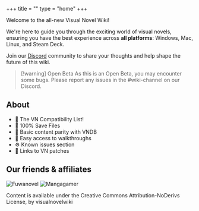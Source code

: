+++
title = ""
type = "home"
+++

Welcome to the all-new Visual Novel Wiki! 

We're here to guide you through the exciting world of visual novels, ensuring you have the best experience across **all platforms**: Windows, Mac, Linux, and Steam Deck. 

Join our [Discord](https://discord.gg/GaEa5Mm2Xr) community to share your thoughts and help shape the future of this wiki.

<!--- List doesnt exist yet --->
<!--- {{% button href="/all-platforms/visual-novel-compatibility-list/" style="info" %}}See the Visual Novel Compatibility List here{{% /button %}} --->

> [!warning] Open Beta
> As this is an Open Beta, you may encounter some bugs. Please report any issues in the #wiki-channel on our Discord.

## About

* 📄 The VN Compatibility List!
* 📁 100% Save Files
* 💽 Basic content parity with VNDB
* 🧭 Easy access to walkthroughs
* ⚙️ Known issues section
* 🔗 Links to VN patches

## Our friends & affiliates 

![Fuwanovel](/visualnovelwiki/images/fuwanovel_small.png)
![Mangagamer](/visualnovelwiki/images/mangagamer_small.png)

Content is available under the Creative Commons Attribution-NoDerivs License, by visualnovelwiki

